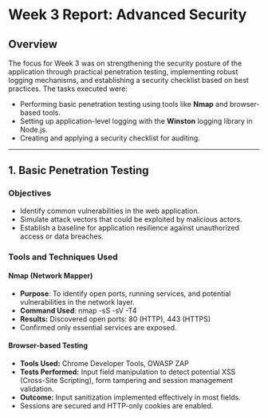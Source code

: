 # Week 3 Report: Advanced Security

## Overview

The focus for Week 3 was on strengthening the security posture of the application through practical penetration testing, implementing robust logging mechanisms, and establishing a security checklist based on best practices. The tasks executed were:

- Performing basic penetration testing using tools like **Nmap** and browser-based tools.
- Setting up application-level logging with the **Winston** logging library in Node.js.
- Creating and applying a security checklist for auditing.

---

## 1. Basic Penetration Testing

### Objectives

- Identify common vulnerabilities in the web application.
- Simulate attack vectors that could be exploited by malicious actors.
- Establish a baseline for application resilience against unauthorized access or data breaches.

### Tools and Techniques Used

#### Nmap (Network Mapper)

- **Purpose**: To identify open ports, running services, and potential vulnerabilities in the network layer.
- **Command Used**: nmap -sS -sV -T4 <target-ip>
- **Results:** Discovered open ports: 80 (HTTP), 443 (HTTPS)
- Confirmed only essential services are exposed.

#### Browser-based Testing
- **Tools Used:** Chrome Developer Tools, OWASP ZAP
- **Tests Performed:** Input field manipulation to detect potential XSS (Cross-Site Scripting), form tampering and session management validation.
- **Outcome:** Input sanitization implemented effectively in most fields.
- Sessions are secured and HTTP-only cookies are enabled.
